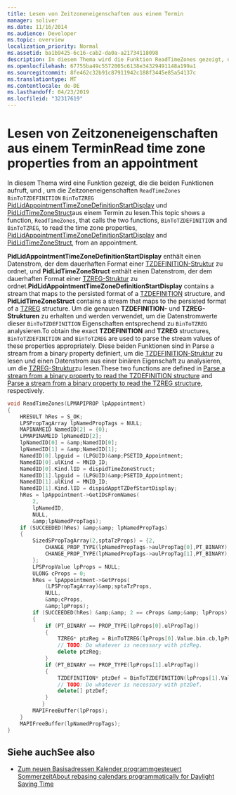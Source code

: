 ```yaml
---
title: Lesen von Zeitzoneneigenschaften aus einem Termin
manager: soliver
ms.date: 11/16/2014
ms.audience: Developer
ms.topic: overview
localization_priority: Normal
ms.assetid: ba1b9425-6c16-cab2-da0a-a21734118098
description: In diesem Thema wird die Funktion ReadTimeZones gezeigt, die die beiden Funktionen BinToTZDEFINITION und BinToTZREG aufruft, um die Zeitzoneneigenschaften PidLidAppointmentTimeZoneDefinitionStartDisplay und PidLidTimeZoneStruct aus einem Termin zu lesen.
ms.openlocfilehash: 67755ba49c5572005c6138e34329491148a199a1
ms.sourcegitcommit: 8fe462c32b91c87911942c188f3445e85a54137c
ms.translationtype: MT
ms.contentlocale: de-DE
ms.lasthandoff: 04/23/2019
ms.locfileid: "32317619"
---
```

# <a name="read-time-zone-properties-from-an-appointment"></a><span data-ttu-id="2e830-103">Lesen von Zeitzoneneigenschaften aus einem Termin</span><span class="sxs-lookup"><span data-stu-id="2e830-103">Read time zone properties from an appointment</span></span>

<span data-ttu-id="2e830-104">In diesem Thema wird eine Funktion gezeigt, die die beiden Funktionen aufruft, und , um die Zeitzoneneigenschaften  `ReadTimeZones`  `BinToTZDEFINITION`  `BinToTZREG` [PidLidAppointmentTimeZoneDefinitionStartDisplay](https://msdn.microsoft.com/library/08239670-3211-420c-99d7-0056ed967cb8%28Office.15%29.aspx) und [PidLidTimeZoneStruct](https://msdn.microsoft.com/library/2acf0036-2f3e-4f90-8614-7aa667860f74%28Office.15%29.aspx)aus einem Termin zu lesen.</span><span class="sxs-lookup"><span data-stu-id="2e830-104">This topic shows a function,  `ReadTimeZones`, that calls the two functions,  `BinToTZDEFINITION` and  `BinToTZREG`, to read the time zone properties, [PidLidAppointmentTimeZoneDefinitionStartDisplay](https://msdn.microsoft.com/library/08239670-3211-420c-99d7-0056ed967cb8%28Office.15%29.aspx) and [PidLidTimeZoneStruct](https://msdn.microsoft.com/library/2acf0036-2f3e-4f90-8614-7aa667860f74%28Office.15%29.aspx), from an appointment.</span></span>
  
<span data-ttu-id="2e830-105">**PidLidAppointmentTimeZoneDefinitionStartDisplay** enthält einen Datenstrom, der dem dauerhaften Format einer [TZDEFINITION-Struktur](tzdefinition.md) zu ordnet, und **PidLidTimeZoneStruct** enthält einen Datenstrom, der dem dauerhaften Format einer [TZREG-Struktur](tzreg.md) zu ordnet.</span><span class="sxs-lookup"><span data-stu-id="2e830-105">**PidLidAppointmentTimeZoneDefinitionStartDisplay** contains a stream that maps to the persisted format of a [TZDEFINITION](tzdefinition.md) structure, and **PidLidTimeZoneStruct** contains a stream that maps to the persisted format of a [TZREG](tzreg.md) structure.</span></span> <span data-ttu-id="2e830-106">Um die genauen **TZDEFINITION-** und **TZREG-Strukturen** zu erhalten und werden verwendet, um die Datenstromwerte dieser  `BinToTZDEFINITION` Eigenschaften entsprechend zu  `BinToTZREG` analysieren.</span><span class="sxs-lookup"><span data-stu-id="2e830-106">To obtain the exact **TZDEFINITION** and **TZREG** structures,  `BinToTZDEFINITION` and  `BinToTZREG` are used to parse the stream values of these properties appropriately.</span></span> <span data-ttu-id="2e830-107">Diese beiden Funktionen sind in Parse a stream from a binary property definiert, um die [TZDEFINITION-Struktur](how-to-parse-stream-from-binary-property-to-read-tzdefinition-structure.md) zu lesen und einen Datenstrom aus einer binären Eigenschaft zu analysieren, um die [TZREG-Struktur](how-to-parse-a-stream-from-a-binary-property-to-read-the-tzreg-structure.md)zu lesen.</span><span class="sxs-lookup"><span data-stu-id="2e830-107">These two functions are defined in [Parse a stream from a binary property to read the TZDEFINITION structure](how-to-parse-stream-from-binary-property-to-read-tzdefinition-structure.md) and [Parse a stream from a binary property to read the TZREG structure](how-to-parse-a-stream-from-a-binary-property-to-read-the-tzreg-structure.md), respectively.</span></span> 
  
```cpp
void ReadTimeZones(LPMAPIPROP lpAppointment) 
{ 
    HRESULT hRes = S_OK; 
    LPSPropTagArray lpNamedPropTags = NULL; 
    MAPINAMEID NamedID[2] = {0}; 
    LPMAPINAMEID lpNamedID[2]; 
    lpNamedID[0] = &amp;NamedID[0]; 
    lpNamedID[1] = &amp;NamedID[1]; 
    NamedID[0].lpguid = (LPGUID)&amp;PSETID_Appointment; 
    NamedID[0].ulKind = MNID_ID; 
    NamedID[0].Kind.lID = dispidTimeZoneStruct; 
    NamedID[1].lpguid = (LPGUID)&amp;PSETID_Appointment; 
    NamedID[1].ulKind = MNID_ID; 
    NamedID[1].Kind.lID = dispidApptTZDefStartDisplay; 
    hRes = lpAppointment->GetIDsFromNames( 
        2, 
        lpNamedID, 
        NULL, 
        &amp;lpNamedPropTags); 
    if (SUCCEEDED(hRes) &amp;&amp; lpNamedPropTags) 
    { 
        SizedSPropTagArray(2,sptaTzProps) = {2, 
            CHANGE_PROP_TYPE(lpNamedPropTags->aulPropTag[0],PT_BINARY), 
            CHANGE_PROP_TYPE(lpNamedPropTags->aulPropTag[1],PT_BINARY), 
        }; 
        LPSPropValue lpProps = NULL; 
        ULONG cProps = 0; 
        hRes = lpAppointment->GetProps( 
            (LPSPropTagArray)&amp;sptaTzProps, 
            NULL, 
            &amp;cProps, 
            &amp;lpProps); 
        if (SUCCEEDED(hRes) &amp;&amp; 2 == cProps &amp;&amp; lpProps) 
        { 
            if (PT_BINARY == PROP_TYPE(lpProps[0].ulPropTag)) 
            { 
                TZREG* ptzReg = BinToTZREG(lpProps[0].Value.bin.cb,lpProps[0].Value.bin.lpb); 
                // TODO: Do whatever is necessary with ptzReg. 
                delete ptzReg; 
            } 
            if (PT_BINARY == PROP_TYPE(lpProps[1].ulPropTag)) 
            { 
                TZDEFINITION* ptzDef = BinToTZDEFINITION(lpProps[1].Value.bin.cb,lpProps[1].Value.bin.lpb); 
                // TODO: Do whatever is necessary with ptzDef. 
                delete[] ptzDef; 
            } 
           } 
        MAPIFreeBuffer(lpProps); 
    } 
    MAPIFreeBuffer(lpNamedPropTags); 
}
```

## <a name="see-also"></a><span data-ttu-id="2e830-108">Siehe auch</span><span class="sxs-lookup"><span data-stu-id="2e830-108">See also</span></span>

- [<span data-ttu-id="2e830-109">Zum neuen Basisadressen Kalender programmgesteuert Sommerzeit</span><span class="sxs-lookup"><span data-stu-id="2e830-109">About rebasing calendars programmatically for Daylight Saving Time</span></span>](about-rebasing-calendars-programmatically-for-daylight-saving-time.md)

